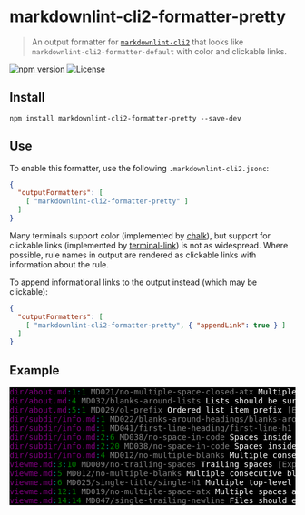 # markdownlint-cli2-formatter-pretty

> An output formatter for [`markdownlint-cli2`][markdownlint-cli2] that looks
> like `markdownlint-cli2-formatter-default` with color and clickable links.

[![npm version][npm-image]][npm-url]
[![License][license-image]][license-url]

## Install

```shell
npm install markdownlint-cli2-formatter-pretty --save-dev
```

## Use

To enable this formatter, use the following `.markdownlint-cli2.jsonc`:

```json
{
  "outputFormatters": [
    [ "markdownlint-cli2-formatter-pretty" ]
  ]
}
```

Many terminals support color (implemented by [chalk][chalk]), but support for
clickable links (implemented by [terminal-link][terminal-link]) is not as
widespread. Where possible, rule names in output are rendered as clickable links
with information about the rule.

To append informational links to the output instead (which may be clickable):

```json
{
  "outputFormatters": [
    [ "markdownlint-cli2-formatter-pretty", { "appendLink": true } ]
  ]
}
```

## Example

<!-- markdownlint-disable line-length no-inline-html -->

<pre style="background:black">
<span style="color:purple">dir/about.md</span><span style="color:teal">:</span><span style="color:green">1</span><span style="color:teal">:</span><span style="color:green">1</span><span style="color:white"> </span><span style="color:gray">MD021/no-multiple-space-closed-atx</span><span style="color:white"> Multiple spaces inside hashes on closed atx style heading</span><span style="color:gray"> [Context: &quot;#  About  #&quot;]</span><span style="color:white">
</span><span style="color:purple">dir/about.md</span><span style="color:teal">:</span><span style="color:green">4</span><span style="color:white"> </span><span style="color:gray">MD032/blanks-around-lists</span><span style="color:white"> Lists should be surrounded by blank lines</span><span style="color:gray"> [Context: &quot;1. List&quot;]</span><span style="color:white">
</span><span style="color:purple">dir/about.md</span><span style="color:teal">:</span><span style="color:green">5</span><span style="color:teal">:</span><span style="color:green">1</span><span style="color:white"> </span><span style="color:gray">MD029/ol-prefix</span><span style="color:white"> Ordered list item prefix</span><span style="color:gray"> [Expected: 2; Actual: 3; Style: 1/2/3]</span><span style="color:white">
</span><span style="color:purple">dir/subdir/info.md</span><span style="color:teal">:</span><span style="color:green">1</span><span style="color:white"> </span><span style="color:gray">MD022/blanks-around-headings/blanks-around-headers</span><span style="color:white"> Headings should be surrounded by blank lines</span><span style="color:gray"> [Expected: 1; Actual: 0; Below] [Context: &quot;## Information&quot;]</span><span style="color:white">
</span><span style="color:purple">dir/subdir/info.md</span><span style="color:teal">:</span><span style="color:green">1</span><span style="color:white"> </span><span style="color:gray">MD041/first-line-heading/first-line-h1</span><span style="color:white"> First line in a file should be a top-level heading</span><span style="color:gray"> [Context: &quot;## Information&quot;]</span><span style="color:white">
</span><span style="color:purple">dir/subdir/info.md</span><span style="color:teal">:</span><span style="color:green">2</span><span style="color:teal">:</span><span style="color:green">6</span><span style="color:white"> </span><span style="color:gray">MD038/no-space-in-code</span><span style="color:white"> Spaces inside code span elements</span><span style="color:gray"> [Context: &quot;` code1`&quot;]</span><span style="color:white">
</span><span style="color:purple">dir/subdir/info.md</span><span style="color:teal">:</span><span style="color:green">2</span><span style="color:teal">:</span><span style="color:green">20</span><span style="color:white"> </span><span style="color:gray">MD038/no-space-in-code</span><span style="color:white"> Spaces inside code span elements</span><span style="color:gray"> [Context: &quot;`code2 `&quot;]</span><span style="color:white">
</span><span style="color:purple">dir/subdir/info.md</span><span style="color:teal">:</span><span style="color:green">4</span><span style="color:white"> </span><span style="color:gray">MD012/no-multiple-blanks</span><span style="color:white"> Multiple consecutive blank lines</span><span style="color:gray"> [Expected: 1; Actual: 2]</span><span style="color:white">
</span><span style="color:purple">viewme.md</span><span style="color:teal">:</span><span style="color:green">3</span><span style="color:teal">:</span><span style="color:green">10</span><span style="color:white"> </span><span style="color:gray">MD009/no-trailing-spaces</span><span style="color:white"> Trailing spaces</span><span style="color:gray"> [Expected: 0 or 2; Actual: 1]</span><span style="color:white">
</span><span style="color:purple">viewme.md</span><span style="color:teal">:</span><span style="color:green">5</span><span style="color:white"> </span><span style="color:gray">MD012/no-multiple-blanks</span><span style="color:white"> Multiple consecutive blank lines</span><span style="color:gray"> [Expected: 1; Actual: 2]</span><span style="color:white">
</span><span style="color:purple">viewme.md</span><span style="color:teal">:</span><span style="color:green">6</span><span style="color:white"> </span><span style="color:gray">MD025/single-title/single-h1</span><span style="color:white"> Multiple top-level headings in the same document</span><span style="color:gray"> [Context: &quot;# Description&quot;]</span><span style="color:white">
</span><span style="color:purple">viewme.md</span><span style="color:teal">:</span><span style="color:green">12</span><span style="color:teal">:</span><span style="color:green">1</span><span style="color:white"> </span><span style="color:gray">MD019/no-multiple-space-atx</span><span style="color:white"> Multiple spaces after hash on atx style heading</span><span style="color:gray"> [Context: &quot;##  Summary&quot;]</span><span style="color:white">
</span><span style="color:purple">viewme.md</span><span style="color:teal">:</span><span style="color:green">14</span><span style="color:teal">:</span><span style="color:green">14</span><span style="color:white"> </span><span style="color:gray">MD047/single-trailing-newline</span><span style="color:white"> Files should end with a single newline character
</span></pre>

[chalk]: https://github.com/chalk/chalk
[license-image]: https://img.shields.io/npm/l/markdownlint-cli2-formatter-pretty.svg
[license-url]: https://opensource.org/licenses/MIT
[markdownlint-cli2]: https://github.com/DavidAnson/markdownlint-cli2
[npm-image]: https://img.shields.io/npm/v/markdownlint-cli2-formatter-pretty.svg
[npm-url]: https://www.npmjs.com/package/markdownlint-cli2-formatter-pretty
[terminal-link]: https://github.com/sindresorhus/terminal-link
